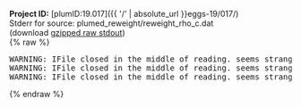 **Project ID:** [plumID:19.017]({{ '/' | absolute_url }}eggs-19/017/)  
Stderr for source:  plumed_reweight/reweight_rho_c.dat   
(download [gzipped raw stdout](reweight_rho_c.dat.plumed.stdout.txt.gz))  
{% raw %}
<pre>
WARNING: IFile closed in the middle of reading. seems strange!
WARNING: IFile closed in the middle of reading. seems strange!
WARNING: IFile closed in the middle of reading. seems strange!
</pre>
{% endraw %}
